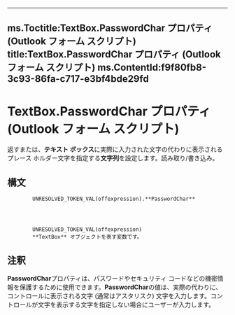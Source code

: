 

---
ms.Toctitle:TextBox.PasswordChar プロパティ (Outlook フォーム スクリプト)
title:TextBox.PasswordChar プロパティ (Outlook フォーム スクリプト)
ms.ContentId:f9f80fb8-3c93-86fa-c717-e3bf4bde29fd
---
# TextBox.PasswordChar プロパティ (Outlook フォーム スクリプト)




返すまたは、**テキスト ボックス**に実際に入力された文字の代わりに表示されるプレース ホルダー文字を指定する**文字列**を設定します。読み取り/書き込み。

## 構文

            UNRESOLVED_TOKEN_VAL(offexpression).**PasswordChar**




            UNRESOLVED_TOKEN_VAL(offexpression)
            **TextBox** オブジェクトを表す変数です。



## 注釈
**PasswordChar**プロパティは、パスワードやセキュリティ コードなどの機密情報を保護するために使用できます。**PasswordChar**の値は、実際の代わりに、コントロールに表示される文字 (通常はアスタリスク) 文字を入力します。コントロールが文字を表示する文字を指定しない場合にユーザーが入力します。




